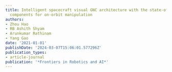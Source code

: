 ```yaml
---
title: Intelligent spacecraft visual GNC architecture with the state-of-the-art AI
  components for on-orbit manipulation
authors:
- Zhou Hao
- RB Ashith Shyam
- Arunkumar Rathinam
- Yang Gao
date: '2021-01-01'
publishDate: '2024-03-07T15:06:01.577296Z'
publication_types:
- article-journal
publication: '*Frontiers in Robotics and AI*'
---
```

